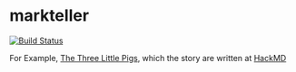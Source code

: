 # markteller

[![Build Status](https://travis-ci.org/wonderchang/markteller.svg?branch=master)](https://travis-ci.org/wonderchang/markteller)

For Example, [The Three Little Pigs](http://markteller.iwonder.tw/?https://hackmd.io/s/By_aEVUd), which the story are written at [HackMD](https://hackmd.io/EbAmwRgFgiFoDMAGBB2OUCsBjUcCcSATPnAIb4BsRAZlFKpQBwRFA===)

